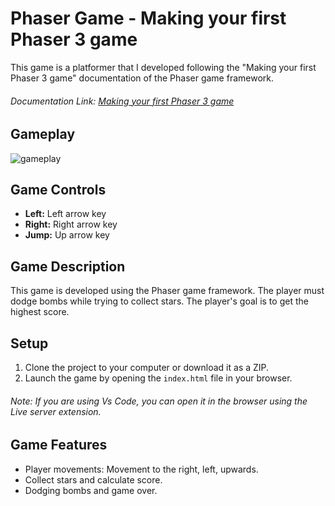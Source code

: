 # Phaser Game - Making your first Phaser 3 game

This game is a platformer that I developed following the "Making your first Phaser 3 game" documentation of the Phaser game framework.

###### Documentation Link:  [Making your first Phaser 3 game](https://phaser.io/tutorials/making-your-first-phaser-3-game/part1)

## Gameplay

![gameplay](https://github.com/omerkr0/my-first-game-js/assets/90520911/c5ff1953-7731-4c15-b98d-b3fb4c4cb588)


## Game Controls

- **Left:** Left arrow key
- **Right:** Right arrow key
- **Jump:** Up arrow key

## Game Description

This game is developed using the Phaser game framework. The player must dodge bombs while trying to collect stars. The player's goal is to get the highest score.

## Setup

1. Clone the project to your computer or download it as a ZIP.
2. Launch the game by opening the `index.html` file in your browser.

###### Note: If you are using Vs Code, you can open it in the browser using the Live server extension.

## Game Features

- Player movements: Movement to the right, left, upwards.
- Collect stars and calculate score.
- Dodging bombs and game over.
